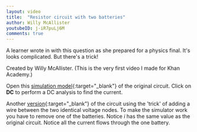 ```yaml
---
layout: video
title:  "Resistor circuit with two batteries"
author: Willy McAllister
youtubeID: j-iR7puLj6M
comments: true
--- 
```


A learner wrote in with this question as she prepared for a physics final. It's looks complicated. But there's a trick! 

Created by Willy McAllister. (This is the very first video I made for Khan Academy.)

Open this [simulation model](https://spinningnumbers.org/circuit-sandbox/index.html?value=%5B%5B%22w%22%2C%5B144%2C168%2C120%2C168%5D%5D%2C%5B%22w%22%2C%5B72%2C168%2C104%2C168%5D%5D%2C%5B%22a%22%2C%5B104%2C168%2C0%5D%2C%7B%22color%22%3A%22magenta%22%2C%22offset%22%3A%220%22%2C%22_json_%22%3A2%7D%2C%5B%220%22%2C%224%22%5D%5D%2C%5B%22g%22%2C%5B72%2C168%2C0%5D%2C%7B%22_json_%22%3A3%7D%2C%5B%220%22%5D%5D%2C%5B%22w%22%2C%5B152%2C120%2C184%2C120%5D%5D%2C%5B%22w%22%2C%5B152%2C64%2C184%2C64%5D%5D%2C%5B%22w%22%2C%5B264%2C64%2C232%2C64%5D%5D%2C%5B%22w%22%2C%5B264%2C120%2C264%2C64%5D%5D%2C%5B%22w%22%2C%5B264%2C120%2C232%2C120%5D%5D%2C%5B%22w%22%2C%5B264%2C168%2C264%2C120%5D%5D%2C%5B%22w%22%2C%5B192%2C168%2C264%2C168%5D%5D%2C%5B%22w%22%2C%5B72%2C120%2C72%2C168%5D%5D%2C%5B%22w%22%2C%5B72%2C120%2C104%2C120%5D%5D%2C%5B%22w%22%2C%5B72%2C64%2C72%2C120%5D%5D%2C%5B%22w%22%2C%5B104%2C64%2C72%2C64%5D%5D%2C%5B%22r%22%2C%5B192%2C168%2C1%5D%2C%7B%22name%22%3A%22%22%2C%22r%22%3A%222.7%22%2C%22_json_%22%3A15%7D%2C%5B%223%22%2C%224%22%5D%5D%2C%5B%22r%22%2C%5B184%2C120%2C3%5D%2C%7B%22name%22%3A%22%22%2C%22r%22%3A%221.4%22%2C%22_json_%22%3A16%7D%2C%5B%222%22%2C%223%22%5D%5D%2C%5B%22r%22%2C%5B184%2C64%2C3%5D%2C%7B%22name%22%3A%22%22%2C%22r%22%3A%221.4%22%2C%22_json_%22%3A17%7D%2C%5B%221%22%2C%223%22%5D%5D%2C%5B%22v%22%2C%5B104%2C120%2C3%5D%2C%7B%22name%22%3A%22%22%2C%22value%22%3A%22dc(11)%22%2C%22_json_%22%3A18%7D%2C%5B%220%22%2C%222%22%5D%5D%2C%5B%22v%22%2C%5B104%2C64%2C3%5D%2C%7B%22name%22%3A%22%22%2C%22value%22%3A%22dc(11)%22%2C%22_json_%22%3A19%7D%2C%5B%220%22%2C%221%22%5D%5D%2C%5B%22view%22%2C2.1599999999999966%2C22.792%2C2.44140625%2C%2250%22%2C%2210%22%2C%221G%22%2Cnull%2C%22100%22%2C%220.01%22%2C%221000%22%5D%5D){:target="_blank"} of the original circuit. Click on **DC** to perform a DC analysis to find the current. 

Another [version](https://spinningnumbers.org/circuit-sandbox/index.html?value=%5B%5B%22w%22%2C%5B144%2C168%2C120%2C168%5D%5D%2C%5B%22w%22%2C%5B72%2C168%2C104%2C168%5D%5D%2C%5B%22a%22%2C%5B104%2C168%2C0%5D%2C%7B%22color%22%3A%22magenta%22%2C%22offset%22%3A%220%22%2C%22_json_%22%3A2%7D%2C%5B%220%22%2C%223%22%5D%5D%2C%5B%22g%22%2C%5B72%2C168%2C0%5D%2C%7B%22_json_%22%3A3%7D%2C%5B%220%22%5D%5D%2C%5B%22w%22%2C%5B152%2C120%2C184%2C120%5D%5D%2C%5B%22w%22%2C%5B152%2C64%2C184%2C64%5D%5D%2C%5B%22w%22%2C%5B264%2C64%2C232%2C64%5D%5D%2C%5B%22w%22%2C%5B264%2C120%2C264%2C64%5D%5D%2C%5B%22w%22%2C%5B264%2C120%2C232%2C120%5D%5D%2C%5B%22w%22%2C%5B264%2C168%2C264%2C120%5D%5D%2C%5B%22w%22%2C%5B192%2C168%2C264%2C168%5D%5D%2C%5B%22w%22%2C%5B72%2C120%2C72%2C168%5D%5D%2C%5B%22w%22%2C%5B72%2C120%2C104%2C120%5D%5D%2C%5B%22r%22%2C%5B192%2C168%2C1%5D%2C%7B%22name%22%3A%22%22%2C%22r%22%3A%222.7%22%2C%22_json_%22%3A13%7D%2C%5B%222%22%2C%223%22%5D%5D%2C%5B%22r%22%2C%5B184%2C120%2C3%5D%2C%7B%22name%22%3A%22%22%2C%22r%22%3A%221.4%22%2C%22_json_%22%3A14%7D%2C%5B%221%22%2C%222%22%5D%5D%2C%5B%22r%22%2C%5B184%2C64%2C3%5D%2C%7B%22name%22%3A%22%22%2C%22r%22%3A%221.4%22%2C%22_json_%22%3A15%7D%2C%5B%221%22%2C%222%22%5D%5D%2C%5B%22v%22%2C%5B104%2C120%2C3%5D%2C%7B%22name%22%3A%22%22%2C%22value%22%3A%22dc(11)%22%2C%22_json_%22%3A16%7D%2C%5B%220%22%2C%221%22%5D%5D%2C%5B%22w%22%2C%5B152%2C120%2C152%2C64%5D%5D%2C%5B%22view%22%2C2.1599999999999966%2C22.792%2C2.44140625%2C%2250%22%2C%2210%22%2C%221G%22%2Cnull%2C%22100%22%2C%220.01%22%2C%221000%22%5D%5D){:target="_blank"} of the circuit using the 'trick' of adding a wire between the two identical voltage nodes. To make the simulator work you have to remove one of the batteries. Notice $i$ has the same value as the original circuit. Notice all the current flows through the one battery.
